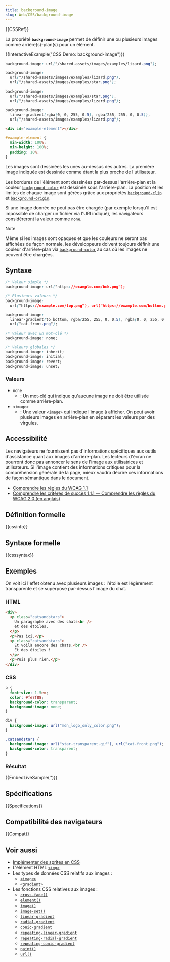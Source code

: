 ```yaml
---
title: background-image
slug: Web/CSS/background-image
---
```


{{CSSRef}}

La propriété **`background-image`** permet de définir une ou plusieurs images comme arrière(s)-plan(s) pour un élément.

{{InteractiveExample("CSS Demo: background-image")}}

```css interactive-example-choice
background-image: url("/shared-assets/images/examples/lizard.png");
```

```css interactive-example-choice
background-image:
  url("/shared-assets/images/examples/lizard.png"),
  url("/shared-assets/images/examples/star.png");
```

```css interactive-example-choice
background-image:
  url("/shared-assets/images/examples/star.png"),
  url("/shared-assets/images/examples/lizard.png");
```

```css interactive-example-choice
background-image:
  linear-gradient(rgba(0, 0, 255, 0.5), rgba(255, 255, 0, 0.5)),
  url("/shared-assets/images/examples/lizard.png");
```

```html interactive-example
<div id="example-element"></div>
```

```css interactive-example
#example-element {
  min-width: 100%;
  min-height: 100%;
  padding: 10%;
}
```

Les images sont dessinées les unes au-dessus des autres. La première image indiquée est dessinée comme étant la plus proche de l'utilisateur.

Les bordures de l'élément sont dessinées par-dessus l'arrière-plan et la couleur [`background-color`](/fr/docs/Web/CSS/background-color) est dessinée sous l'arrière-plan. La position et les limites de chaque image sont gérées grâce aux propriétés [`background-clip`](/fr/docs/Web/CSS/background-clip) et [`background-origin`](/fr/docs/Web/CSS/background-origin).

Si une image donnée ne peut pas être chargée (par exemple lorsqu'il est impossible de charger un fichier via l'URI indiqué), les navigateurs considèreront la valeur comme `none`.

> [!NOTE]
> Même si les images sont opaques et que les couleurs ne seront pas affichées de façon normale, les développeurs doivent toujours définir une couleur d'arrière-plan via [`background-color`](/fr/docs/Web/CSS/background-color) au cas où les images ne peuvent être chargées.

## Syntaxe

```css
/* Valeur simple */
background-image: url("https://example.com/bck.png");

/* Plusieurs valeurs */
background-image:
  url("https://example.com/top.png"), url("https://example.com/bottom.png");

background-image:
  linear-gradient(to bottom, rgba(255, 255, 0, 0.5), rgba(0, 0, 255, 0.5)),
  url("cat-front.png");

/* Valeur avec un mot-clé */
background-image: none;

/* Valeurs globales */
background-image: inherit;
background-image: initial;
background-image: revert;
background-image: unset;
```

### Valeurs

- `none`
  - : Un mot-clé qui indique qu'aucune image ne doit être utilisée comme arrière-plan.
- `<image>`
  - : Une valeur [`<image>`](/fr/docs/Web/CSS/image) qui indique l'image à afficher. On peut avoir plusieurs images en arrière-plan en séparant les valeurs par des virgules.

## Accessibilité

Les navigateurs ne fournissent pas d'informations spécifiques aux outils d'assistance quant aux images d'arrière-plan. Les lecteurs d'écran ne pourront donc pas annoncer le sens de l'image aux utilisatrices et utilisateurs. Si l'image contient des informations critiques pour la compréhension générale de la page, mieux vaudra décrire ces informations de façon sémantique dans le document.

- [Comprendre les règles du WCAG 1.1](/fr/docs/Web/Accessibility/Understanding_WCAG/Perceivable#guideline_1.1_—_providing_text_alternatives_for_non-text_content)
- [Comprendre les critères de succès 1.1.1 — Comprendre les règles du WCAG 2.0 (en anglais)](https://www.w3.org/TR/2016/NOTE-UNDERSTANDING-WCAG20-20161007/text-equiv-all.html)

## Définition formelle

{{cssinfo}}

## Syntaxe formelle

{{csssyntax}}

## Exemples

On voit ici l'effet obtenu avec plusieurs images&nbsp;: l'étoile est légèrement transparente et se superpose par-dessus l'image du chat.

### HTML

```html
<div>
  <p class="catsandstars">
    Un paragraphe avec des chats<br />
    et des étoiles.
  </p>
  <p>Pas ici.</p>
  <p class="catsandstars">
    Et voilà encore des chats.<br />
    Et des étoiles !
  </p>
  <p>Puis plus rien.</p>
</div>
```

### CSS

```css
p {
  font-size: 1.5em;
  color: #fe7f88;
  background-color: transparent;
  background-image: none;
}

div {
  background-image: url("mdn_logo_only_color.png");
}

.catsandstars {
  background-image: url("star-transparent.gif"), url("cat-front.png");
  background-color: transparent;
}
```

### Résultat

{{EmbedLiveSample('')}}

## Spécifications

{{Specifications}}

## Compatibilité des navigateurs

{{Compat}}

## Voir aussi

- [Implémenter des sprites en CSS](/fr/docs/Web/CSS/CSS_images/Implementing_image_sprites_in_CSS)
- L'élément HTML [`<img>`](/fr/docs/Web/HTML/Element/img),
- Les types de données CSS relatifs aux images&nbsp;:
  - [`<image>`](/fr/docs/Web/CSS/image)
  - [`<gradient>`](/fr/docs/Web/CSS/gradient)
- Les fonctions CSS relatives aux images&nbsp;:
  - [`cross-fade()`](</fr/docs/Web/CSS/cross-fade()>)
  - [`element()`](</fr/docs/Web/CSS/element()>)
  - [`image()`](</fr/docs/Web/CSS/image/image()>)
  - [`image-set()`](</fr/docs/Web/CSS/image/image-set()>)
  - [`linear-gradient`](</fr/docs/Web/CSS/gradient/linear-gradient()>)
  - [`radial-gradient`](</fr/docs/Web/CSS/gradient/radial-gradient()>)
  - [`conic-gradient`](</fr/docs/Web/CSS/gradient/conic-gradient()>)
  - [`repeating-linear-gradient`](</fr/docs/Web/CSS/gradient/repeating-linear-gradient()>)
  - [`repeating-radial-gradient`](</fr/docs/Web/CSS/gradient/repeating-radial-gradient()>)
  - [`repeating-conic-gradient`](</fr/docs/Web/CSS/gradient/repeating-conic-gradient()>)
  - [`paint()`](</fr/docs/Web/CSS/image/paint()>)
  - [`url()`](</fr/docs/Web/CSS/url()>)
